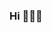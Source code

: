### Hi 👋👋👋

<!--  
[![GitHub Streak](https://github-readme-streak-stats.herokuapp.com/?user=thisdotEric&theme=soft-green)](https://git.io/streak-stats)


[![Top Langs](https://github-readme-stats.vercel.app/api/top-langs/?username=thisdotEric&layout=compact&langs_count=8&theme=dracula)](https://github.com/thisdotEric)

-->
